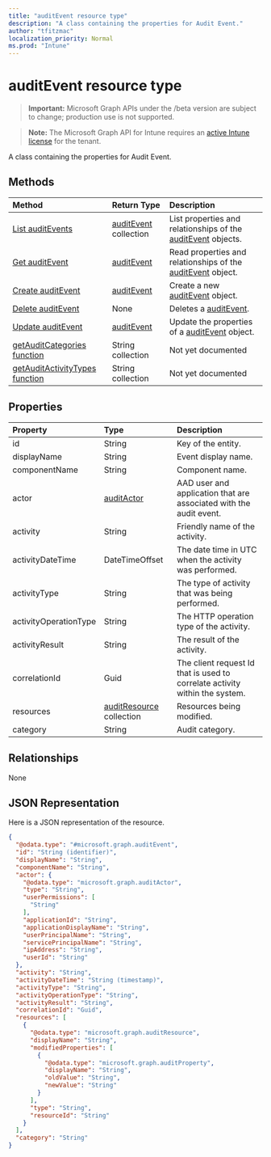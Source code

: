 ```yaml
---
title: "auditEvent resource type"
description: "A class containing the properties for Audit Event."
author: "tfitzmac"
localization_priority: Normal
ms.prod: "Intune"
---
```


# auditEvent resource type

> **Important:** Microsoft Graph APIs under the /beta version are subject to change; production use is not supported.

> **Note:** The Microsoft Graph API for Intune requires an [active Intune license](https://go.microsoft.com/fwlink/?linkid=839381) for the tenant.

A class containing the properties for Audit Event.

## Methods
|Method|Return Type|Description|
|:---|:---|:---|
|[List auditEvents](../api/intune-auditing-auditevent-list.md)|[auditEvent](../resources/intune-auditing-auditevent.md) collection|List properties and relationships of the [auditEvent](../resources/intune-auditing-auditevent.md) objects.|
|[Get auditEvent](../api/intune-auditing-auditevent-get.md)|[auditEvent](../resources/intune-auditing-auditevent.md)|Read properties and relationships of the [auditEvent](../resources/intune-auditing-auditevent.md) object.|
|[Create auditEvent](../api/intune-auditing-auditevent-create.md)|[auditEvent](../resources/intune-auditing-auditevent.md)|Create a new [auditEvent](../resources/intune-auditing-auditevent.md) object.|
|[Delete auditEvent](../api/intune-auditing-auditevent-delete.md)|None|Deletes a [auditEvent](../resources/intune-auditing-auditevent.md).|
|[Update auditEvent](../api/intune-auditing-auditevent-update.md)|[auditEvent](../resources/intune-auditing-auditevent.md)|Update the properties of a [auditEvent](../resources/intune-auditing-auditevent.md) object.|
|[getAuditCategories function](../api/intune-auditing-auditevent-getauditcategories.md)|String collection|Not yet documented|
|[getAuditActivityTypes function](../api/intune-auditing-auditevent-getauditactivitytypes.md)|String collection|Not yet documented|

## Properties
|Property|Type|Description|
|:---|:---|:---|
|id|String|Key of the entity.|
|displayName|String|Event display name.|
|componentName|String|Component name.|
|actor|[auditActor](../resources/intune-auditing-auditactor.md)|AAD user and application that are associated with the audit event.|
|activity|String|Friendly name of the activity.|
|activityDateTime|DateTimeOffset|The date time in UTC when the activity was performed.|
|activityType|String|The type of activity that was being performed.|
|activityOperationType|String|The HTTP operation type of the activity.|
|activityResult|String|The result of the activity.|
|correlationId|Guid|The client request Id that is used to correlate activity within the system.|
|resources|[auditResource](../resources/intune-auditing-auditresource.md) collection|Resources being modified.|
|category|String|Audit category.|

## Relationships
None

## JSON Representation
Here is a JSON representation of the resource.
<!-- {
  "blockType": "resource",
  "keyProperty": "id",
  "@odata.type": "microsoft.graph.auditEvent"
}
-->
``` json
{
  "@odata.type": "#microsoft.graph.auditEvent",
  "id": "String (identifier)",
  "displayName": "String",
  "componentName": "String",
  "actor": {
    "@odata.type": "microsoft.graph.auditActor",
    "type": "String",
    "userPermissions": [
      "String"
    ],
    "applicationId": "String",
    "applicationDisplayName": "String",
    "userPrincipalName": "String",
    "servicePrincipalName": "String",
    "ipAddress": "String",
    "userId": "String"
  },
  "activity": "String",
  "activityDateTime": "String (timestamp)",
  "activityType": "String",
  "activityOperationType": "String",
  "activityResult": "String",
  "correlationId": "Guid",
  "resources": [
    {
      "@odata.type": "microsoft.graph.auditResource",
      "displayName": "String",
      "modifiedProperties": [
        {
          "@odata.type": "microsoft.graph.auditProperty",
          "displayName": "String",
          "oldValue": "String",
          "newValue": "String"
        }
      ],
      "type": "String",
      "resourceId": "String"
    }
  ],
  "category": "String"
}
```





